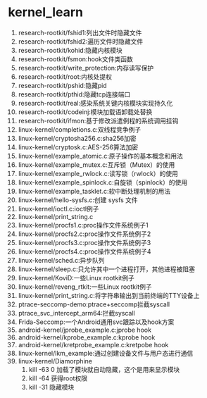 # kernel_learn

1. research-rootkit/fshid1:列出文件时隐藏文件
2. research-rootkit/fshid2:遍历文件时隐藏文件
3. research-rootkit/kohid:隐藏内核模块
4. research-rootkit/fsmon:hook文件类函数
5. research-rootkit/write_protection:内存读写保护
6. research-rootkit/root:内核处提权
7. research-rootkit/pshid:隐藏pid
8. research-rootkit/pthid:隐藏tcp连接端口
9. research-rootkit/real:感染系统关键内核模块实现持久化
10. research-rootkit/codeinj:模块加载语卸载处替换
11. research-rootkit/ifmon:基于修改派遣例程的系统调用挂钩
12. linux-kernel/completions.c:双线程竞争例子
13. linux-kernel/cryptosha256.c:sha256加密
14. linux-kernel/cryptosk.c:AES-256算法加密
15. linux-kernel/example_atomic.c:原子操作的基本概念和用法
16. linux-kernel/example_mutex.c:互斥锁（Mutex）的使用
17. linux-kernel/example_rwlock.c:读写锁（rwlock）的使用
18. linux-kernel/example_spinlock.c:自旋锁（spinlock）的使用
19. linux-kernel/example_tasklet.c:软中断处理机制的用法
20. linux-kernel/hello-sysfs.c:创建 sysfs 文件
21. linux-kernel/ioctl.c:ioctl例子
22. linux-kernel/print_string.c
23. linux-kernel/procfs1.c:proc操作文件系统例子1
24. linux-kernel/procfs2.c:proc操作文件系统例子2
25. linux-kernel/procfs3.c:proc操作文件系统例子3
26. linux-kernel/procfs4.c:proc操作文件系统例子4
27. linux-kernel/sched.c:异步队列
28. linux-kernel/sleep.c:只允许其中一个进程打开，其他进程被阻塞
29. linux-kernel/KoviD:一些Linux rootkit例子
30. linux-kernel/reveng_rtkit:一些Linux rootkit例子
31. linux-kernel/print_string.c:将字符串输出到当前终端的TTY设备上
32. ptrace-seccomp-demo:ptrace+seccomp拦截syscall
33. ptrace_svc_intercept_arm64:拦截syscall
34. Frida-Seccomp:一个Android通用svc跟踪以及hook方案
35. android-kernel/jprobe_example.c:jprobe hook
36. android-kernel/kprobe_example.c:kprobe hook
37. android-kernel/kretprobe_example.c:kretpobe hook
38. linux-kernel/lkm_example:通过创建设备文件与用户态进行通信
39. linux-kernel/Diamorphine
    1.  kill -63 0 加载了模块就自动隐藏，这个是用来显示模块
    2.  kill -64 获得root权限
    3.  kill -31 隐藏模块